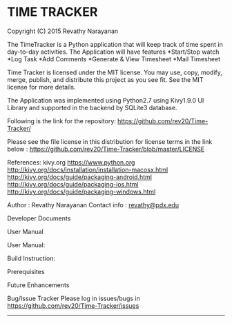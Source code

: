 # TIME TRACKER

Copyright (C) 2015 Revathy Narayanan

The TimeTracker is a Python application that will keep track of time spent in day-to-day activities.
The Application will have features 
*Start/Stop watch 
*Log Task
*Add Comments
*Generate & View Timesheet
*Mail Timesheet

Time Tracker is licensed under the MIT license. You may use, copy, modify, merge, publish, and distribute this project as you see fit. See the MIT license for more details.

The Application was implemented using Python2.7 using Kivy1.9.0 UI Library and supported in the backend by SQLite3 database.

Following is the link for the repository: 
https://github.com/rev20/Time-Tracker/

Please see the file license in this distribution for license terms in the link below :
https://github.com/rev20/Time-Tracker/blob/master/LICENSE

References:
kivy.org
https://www.python.org
http://kivy.org/docs/installation/installation-macosx.html
http://kivy.org/docs/guide/packaging-android.html
http://kivy.org/docs/guide/packaging-ios.html
http://kivy.org/docs/guide/packaging-windows.html


Author : Revathy Narayanan
Contact info : revathy@pdx.edu



Developer Documents

User Manual

 User Manual:


Build Instruction:


Prerequisites


Future Enhancements






Bug/Issue Tracker
Please log in issues/bugs in https://github.com/rev20/Time-Tracker/issues






***
